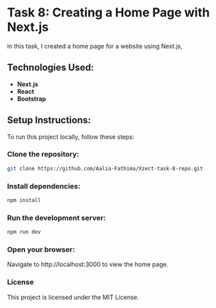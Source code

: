 # Task 8: Creating a Home Page with Next.js
In this task, I created a home page for a website using Next.js,

## Technologies Used:

- **Next.js** <br>
- **React** <br>
- **Bootstrap** <br>

## Setup Instructions:

To run this project locally, follow these steps:

### Clone the repository:

```sh
git clone https://github.com/Aalia-Fathima/Xzect-task-8-repo.git
```
### Install dependencies:
```sh
npm install
```
### Run the development server:
```sh
npm run dev
```
### Open your browser:
Navigate to http://localhost:3000 to view the home page.

### License
This project is licensed under the MIT License.
